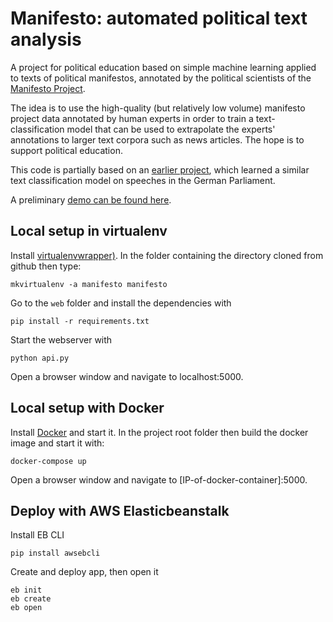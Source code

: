 # Manifesto: automated political text analysis

A project for political education based on simple machine learning applied to texts of political manifestos, annotated by the political scientists of the [Manifesto Project](https://manifestoproject.wzb.eu/). 

The idea is to use the high-quality (but relatively low volume) manifesto project data annotated by human experts in order to train a text-classification model that can be used to extrapolate the experts' annotations to larger text corpora such as news articles. The hope is to support political education. 

This code is partially based on an [earlier project](https://github.com/kirel/political-affiliation-prediction), which learned a similar text classification model on speeches in the German Parliament. 

A preliminary [demo can be found here](http://fipi-dev.elasticbeanstalk.com/).

## Local setup in virtualenv

Install [virtualenvwrapper)](https://virtualenvwrapper.readthedocs.org/en/latest/). 
In the folder containing the directory cloned from github then type:

    mkvirtualenv -a manifesto manifesto

Go to the `web` folder and install the dependencies with

    pip install -r requirements.txt

Start the webserver with 
    
    python api.py

Open a browser window and navigate to localhost:5000. 

## Local setup with Docker

Install [Docker](https://docs.docker.com/engine/installation/) and start it. 
In the project root folder then build the docker image and start it with:

    docker-compose up

Open a browser window and navigate to [IP-of-docker-container]:5000.

## Deploy with AWS Elasticbeanstalk

Install EB CLI
    
    pip install awsebcli

Create and deploy app, then open it

    eb init
    eb create
    eb open
